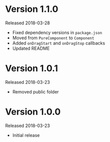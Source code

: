 # Version 1.1.0
Released 2018-03-28

- Fixed dependency versions in `package.json`
- Moved from `PureComponent` to `Component`
- Added `onDragStart` and `onDragStop` callbacks
- Updated README

# Version 1.0.1
Released 2018-03-23

- Removed public folder

# Version 1.0.0
Released 2018-03-23

- Initial release
